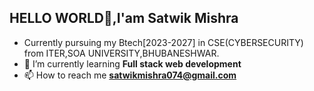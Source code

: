 ## HELLO WORLD👋,I'am Satwik Mishra
- Currently pursuing my Btech[2023-2027] in CSE(CYBERSECURITY) from ITER,SOA UNIVERSITY,BHUBANESHWAR.
- 🌱 I’m currently learning **Full stack web development**
- 📫 How to reach me **satwikmishra074@gmail.com**


